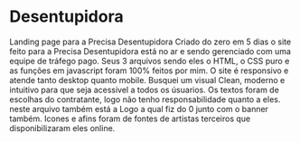 # Desentupidora
Landing page para a Precisa Desentupidora
Criado do zero em 5 dias o site feito para a Precisa Desentupidora está no ar e sendo gerenciado com uma equipe de tráfego pago.
Seus 3 arquivos sendo eles o HTML, o CSS puro e as funções em javascript foram 100% feitos por mim.
O site é responsivo e atende tanto desktop quanto mobile.
Busquei um visual Clean, moderno e intuitivo para que seja acessivel a todos os úsuarios.
Os textos foram de escolhas do contratante, logo não tenho responsabilidade quanto a eles.
neste arquivo também está a Logo a qual fiz do 0 junto com o banner também. 
Icones e afins foram de fontes de artistas terceiros que disponibilizaram eles online.
